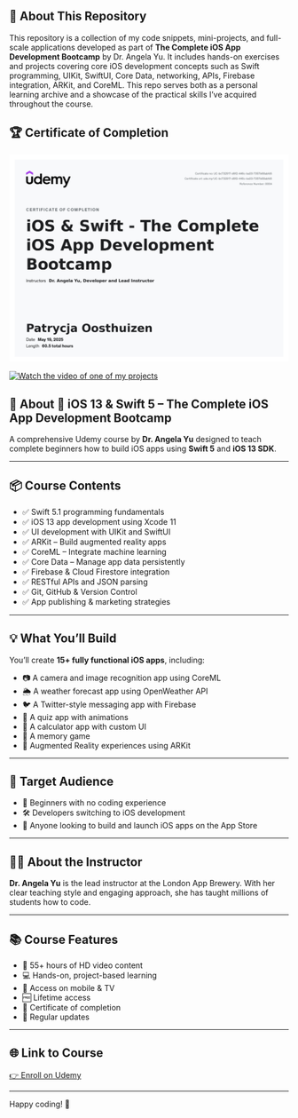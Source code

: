 ## 📂 About This Repository

This repository is a collection of my code snippets, mini-projects, and full-scale applications developed as part of **The Complete iOS App Development Bootcamp** by Dr. Angela Yu. It includes hands-on exercises and projects covering core iOS development concepts such as Swift programming, UIKit, SwiftUI, Core Data, networking, APIs, Firebase integration, ARKit, and CoreML. This repo serves both as a personal learning archive and a showcase of the practical skills I’ve acquired throughout the course.

## 🏆 Certificate of Completion

[![Certificate](./certificate/certificate.jpg)](https://www.udemy.com/certificate/UC-bc732917-d6f2-446c-ba03-7357b68abfd5/)

[![Watch the video of one of my projects](https://i9.ytimg.com/vi_webp/7Xx6xI6vX9c/sddefault.webp?v=682c8a59&sqp=COCVssEG&rs=AOn4CLBWUVzMnR9QoMiNaeNL0tN8cdWS-w)](https://youtu.be/7Xx6xI6vX9c)

## 📂 About 📱 iOS 13 & Swift 5 – The Complete iOS App Development Bootcamp

A comprehensive Udemy course by **Dr. Angela Yu** designed to teach complete beginners how to build iOS apps using **Swift 5** and **iOS 13 SDK**.

---

## 📦 Course Contents

- ✅ Swift 5.1 programming fundamentals
- ✅ iOS 13 app development using Xcode 11
- ✅ UI development with UIKit and SwiftUI
- ✅ ARKit – Build augmented reality apps
- ✅ CoreML – Integrate machine learning
- ✅ Core Data – Manage app data persistently
- ✅ Firebase & Cloud Firestore integration
- ✅ RESTful APIs and JSON parsing
- ✅ Git, GitHub & Version Control
- ✅ App publishing & marketing strategies

---

## 💡 What You’ll Build

You’ll create **15+ fully functional iOS apps**, including:

- 📷 A camera and image recognition app using CoreML
- 🌦 A weather forecast app using OpenWeather API
- 🐦 A Twitter-style messaging app with Firebase
- 🧭 A quiz app with animations
- 🔢 A calculator app with custom UI
- 🧠 A memory game
- 🧪 Augmented Reality experiences using ARKit

---

## 🎯 Target Audience

- 🚀 Beginners with no coding experience
- 🛠 Developers switching to iOS development
- 📱 Anyone looking to build and launch iOS apps on the App Store

---

## 🧑‍🏫 About the Instructor

**Dr. Angela Yu** is the lead instructor at the London App Brewery. With her clear teaching style and engaging approach, she has taught millions of students how to code.

---

## 📚 Course Features

- 🎥 55+ hours of HD video content
- 💻 Hands-on, project-based learning
- 📱 Access on mobile & TV
- 🆓 Lifetime access
- 📜 Certificate of completion
- 🔄 Regular updates

---

## 🌐 Link to Course

[👉 Enroll on Udemy](https://www.udemy.com/course/ios-13-app-development-bootcamp/)

---
Happy coding! 🚀
